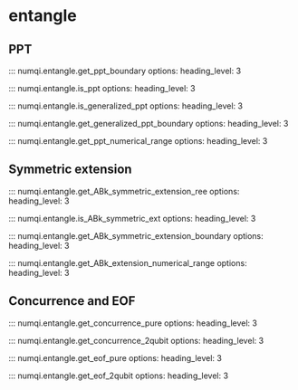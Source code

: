 # entangle

## PPT

::: numqi.entangle.get_ppt_boundary
    options:
      heading_level: 3

::: numqi.entangle.is_ppt
    options:
      heading_level: 3

::: numqi.entangle.is_generalized_ppt
    options:
      heading_level: 3

::: numqi.entangle.get_generalized_ppt_boundary
    options:
      heading_level: 3

::: numqi.entangle.get_ppt_numerical_range
    options:
      heading_level: 3

## Symmetric extension

::: numqi.entangle.get_ABk_symmetric_extension_ree
    options:
      heading_level: 3

::: numqi.entangle.is_ABk_symmetric_ext
    options:
      heading_level: 3

::: numqi.entangle.get_ABk_symmetric_extension_boundary
    options:
      heading_level: 3

::: numqi.entangle.get_ABk_extension_numerical_range
    options:
      heading_level: 3

## Concurrence and EOF

::: numqi.entangle.get_concurrence_pure
    options:
      heading_level: 3

::: numqi.entangle.get_concurrence_2qubit
    options:
      heading_level: 3

::: numqi.entangle.get_eof_pure
    options:
      heading_level: 3

::: numqi.entangle.get_eof_2qubit
    options:
      heading_level: 3
